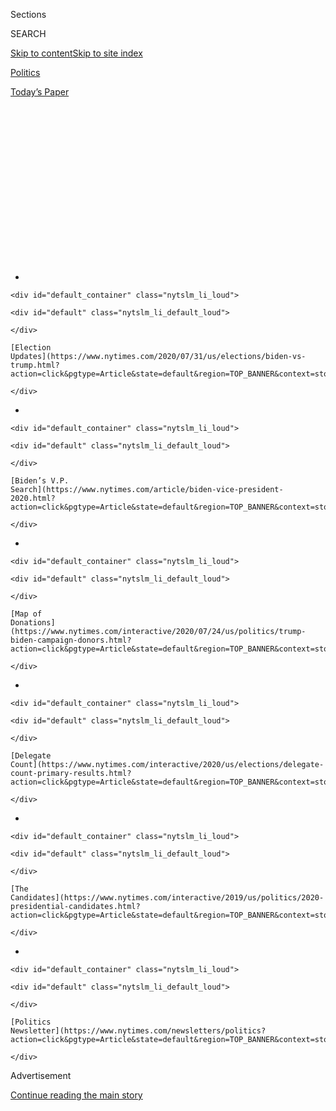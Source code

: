 <div id="app">

<div>

<div>

<div>

<div class="NYTAppHideMasthead css-1q2w90k e1suatyy0">

<div class="section css-ui9rw0 e1suatyy2">

<div class="css-eph4ug er09x8g0">

<div class="css-6n7j50">

</div>

<span class="css-1dv1kvn">Sections</span>

<div class="css-10488qs">

<span class="css-1dv1kvn">SEARCH</span>

</div>

[Skip to content](#site-content)[Skip to site
index](#site-index)

</div>

<div id="masthead-section-label" class="css-1wr3we4 eaxe0e00">

[Politics](https://www.nytimes.com/section/politics)

</div>

<div class="css-10698na e1huz5gh0">

</div>

</div>

<div id="masthead-bar-one" class="section hasLinks css-15hmgas e1csuq9d3">

<div class="css-uqyvli e1csuq9d0">

</div>

<div class="css-1uqjmks e1csuq9d1">

</div>

<div class="css-9e9ivx">

[](https://myaccount.nytimes.com/auth/login?response_type=cookie&client_id=vi)

</div>

<div class="css-1bvtpon e1csuq9d2">

[Today’s
Paper](https://www.nytimes.com/section/todayspaper)

</div>

</div>

</div>

</div>

<div data-aria-hidden="false">

<div id="site-content" data-role="main">

<div>

<div class="css-1aor85t" style="opacity:0.000000001;z-index:-1;visibility:hidden">

<div class="css-1hqnpie">

<div class="css-epjblv">

<span class="css-17xtcya">[Politics](/section/politics)</span><span class="css-x15j1o">|</span><span class="css-fwqvlz">Biden
and Sanders Fight Over Policy and Records in Head-to-Head
Debate</span>

</div>

<div class="css-k008qs">

<div class="css-1iwv8en">

<span class="css-18z7m18"></span>

<div>

</div>

</div>

<span class="css-1n6z4y">https://nyti.ms/2w9bUBN</span>

<div class="css-1705lsu">

<div class="css-4xjgmj">

<div class="css-4skfbu" data-role="toolbar" data-aria-label="Social Media Share buttons, Save button, and Comments Panel with current comment count" data-testid="share-tools">

  - 
  - 
  - 
  - 
    
    <div class="css-6n7j50">
    
    </div>

  - 
  - 

</div>

</div>

</div>

</div>

</div>

</div>

<div id="NYT_TOP_BANNER_REGION" class="css-13pd83m">

<div>

<div id="styln-elections-notifications-menu" class="section interactive-content interactive-size-medium css-1edisqu">

<div class="css-17ih8de interactive-body">

<div class="nytslm_innerContainer" data-aria-live="polite">

<div class="nytslm_title">

</div>

  - 
    
    <div id="default_container" class="nytslm_li_loud">
    
    <div id="default" class="nytslm_li_default_loud">
    
    </div>
    
    [Election
    Updates](https://www.nytimes.com/2020/07/31/us/elections/biden-vs-trump.html?action=click&pgtype=Article&state=default&region=TOP_BANNER&context=storylines_menu)
    
    </div>

  - 
    
    <div id="default_container" class="nytslm_li_loud">
    
    <div id="default" class="nytslm_li_default_loud">
    
    </div>
    
    [Biden’s V.P.
    Search](https://www.nytimes.com/article/biden-vice-president-2020.html?action=click&pgtype=Article&state=default&region=TOP_BANNER&context=storylines_menu)
    
    </div>

  - 
    
    <div id="default_container" class="nytslm_li_loud">
    
    <div id="default" class="nytslm_li_default_loud">
    
    </div>
    
    [Map of
    Donations](https://www.nytimes.com/interactive/2020/07/24/us/politics/trump-biden-campaign-donors.html?action=click&pgtype=Article&state=default&region=TOP_BANNER&context=storylines_menu)
    
    </div>

  - 
    
    <div id="default_container" class="nytslm_li_loud">
    
    <div id="default" class="nytslm_li_default_loud">
    
    </div>
    
    [Delegate
    Count](https://www.nytimes.com/interactive/2020/us/elections/delegate-count-primary-results.html?action=click&pgtype=Article&state=default&region=TOP_BANNER&context=storylines_menu)
    
    </div>

  - 
    
    <div id="default_container" class="nytslm_li_loud">
    
    <div id="default" class="nytslm_li_default_loud">
    
    </div>
    
    [The
    Candidates](https://www.nytimes.com/interactive/2019/us/politics/2020-presidential-candidates.html?action=click&pgtype=Article&state=default&region=TOP_BANNER&context=storylines_menu)
    
    </div>

  - 
    
    <div id="default_container" class="nytslm_li_loud">
    
    <div id="default" class="nytslm_li_default_loud">
    
    </div>
    
    [Politics
    Newsletter](https://www.nytimes.com/newsletters/politics?action=click&pgtype=Article&state=default&region=TOP_BANNER&context=storylines_menu)
    
    </div>

</div>

</div>

</div>

</div>

</div>

<div id="top-wrapper" class="css-1sy8kpn">

<div id="top-slug" class="css-l9onyx">

Advertisement

</div>

[Continue reading the main
story](#after-top)

<div class="ad top-wrapper" style="text-align:center;height:100%;display:block;min-height:250px">

<div id="top" class="place-ad" data-position="top" data-size-key="top">

</div>

</div>

<div id="after-top">

</div>

</div>

<div>

<div id="sponsor-wrapper" class="css-1hyfx7x">

<div id="sponsor-slug" class="css-19vbshk">

Supported by

</div>

[Continue reading the main
story](#after-sponsor)

<div id="sponsor" class="ad sponsor-wrapper" style="text-align:center;height:100%;display:block">

</div>

<div id="after-sponsor">

</div>

</div>

<div class="css-186x18t">

</div>

<div class="css-1vkm6nb ehdk2mb0">

# Biden and Sanders Fight Over Policy and Records in Head-to-Head Debate

</div>

With the coronavirus as a backdrop, and with no audience in attendance,
the two Democrats were at times feisty discussing their differences over
health care. Mr. Biden also committed to choosing a woman as a running
mate.

![<span class="css-16f3y1r e13ogyst0">In their first one-on-one matchup,
former Vice President Joe Biden and Senator Bernie Sanders discussed how
they would deal with the coronavirus pandemic and disagreed on health
care
policy.</span><span class="css-cch8ym"><span class="css-1dv1kvn">Credit</span><span class="css-cnj6d5 e1z0qqy90" itemprop="copyrightHolder"><span class="css-1ly73wi e1tej78p0">Credit...</span><span>Erin
Schaff/The New York
Times</span></span></span>](https://static01.nyt.com/images/2020/03/15/us/politics/15debate-ledeall-top/15debate-ledeall-top-videoSixteenByNine3000-v2.jpg)

<div class="css-18e8msd">

<div class="css-pdw9fk epjyd6m0">

<div class="css-1txwxcy ey68jwv0" data-aria-hidden="true">

[![Alexander
Burns](https://static01.nyt.com/images/2018/09/25/multimedia/author-alexander-burns/author-alexander-burns-thumbLarge-v2.png
"Alexander Burns")](https://www.nytimes.com/by/alexander-burns)[![Jonathan
Martin](https://static01.nyt.com/images/2018/11/06/multimedia/author-jonathan-martin/author-jonathan-martin-thumbLarge.png
"Jonathan Martin")](https://www.nytimes.com/by/jonathan-martin)

</div>

<div class="css-1baulvz">

By [<span class="css-1baulvz" itemprop="name">Alexander
Burns</span>](https://www.nytimes.com/by/alexander-burns) and
[<span class="css-1baulvz last-byline" itemprop="name">Jonathan
Martin</span>](https://www.nytimes.com/by/jonathan-martin)

</div>

</div>

  - 
    
    <div class="css-ld3wwf e16638kd2">
    
    March 15,
    2020
    
    </div>

  - 
    
    <div class="css-4xjgmj">
    
    <div class="css-d8bdto" data-role="toolbar" data-aria-label="Social Media Share buttons, Save button, and Comments Panel with current comment count" data-testid="share-tools">
    
      - 
      - 
      - 
      - 
        
        <div class="css-6n7j50">
        
        </div>
    
      - 
      - 
    
    </div>
    
    </div>

</div>

</div>

<div class="section meteredContent css-1r7ky0e" name="articleBody" itemprop="articleBody">

<div class="css-1fanzo5 StoryBodyCompanionColumn">

<div class="css-53u6y8">

Joseph R. Biden Jr. and Senator Bernie Sanders called for vastly more
aggressive government action to battle the coronavirus but split over
some of the details along familiar ideological lines on Sunday night, as
the two Democrats tangled over the right to lead their party into a
campaign overshadowed by the pandemic inflicting havoc on the country’s
economy and its social fabric.

In their first one-on-one debate of the primary race, Mr. Sanders, a
democratic socialist from Vermont, demanded sweeping economic reform and
the creation of a single-payer health care system to address crises like
the virus. Mr. Biden said he would call up the military to help and
enact a “multi-multi-billion dollar program” of disease containment and
economic rescue, and said that there were more issues at hand that could
not wait on reinventing the health care system.

Mr. Biden, the former vice president, said managing the coronavirus was
“like a war,” while Mr. Sanders said it had exposed “the
dysfunctionality” of the country’s patchwork health care system.

Yet on matters beyond the virus, the two men careened from making
gestures toward party cohesion and personal comity to clashing over
their divergent policy agendas and records in office.

</div>

</div>

<div class="css-1fanzo5 StoryBodyCompanionColumn">

<div class="css-53u6y8">

Mr. Biden repeatedly sought to play down criticism from Mr. Sanders and
to play a unifying role. He offered lengthy praise for a proposal by
Senator Elizabeth Warren of Massachusetts, his progressive former rival,
to reform the bankruptcy code, and in a striking commitment he made an
ironclad pledge to name a woman as his running mate. Mr. Sanders said
that “in all likelihood” he, too, would choose a female running mate.

But Mr. Sanders persistently challenged Mr. Biden over his positions on
core Democratic issues, leaving the former vice president struggling to
explain — and in some cases misrepresenting — his past record on matters
like funding Social Security and the war in Iraq. And Mr. Biden also
went on offense, especially over Mr. Sanders’s history of praising
leftist governments in Latin America.

Still, with Democrats single-mindedly focused on defeating President
Trump, and with the country as a whole dismayed by a growing pandemic,
both candidates offered assurances of mutual support for the general
election. “It’s much bigger than either of us,” Mr. Biden said, vowing
to campaign for Mr. Sanders if he were the nominee.

“If I lose this thing, Joe wins — Joe, I will be there for you,” Mr.
Sanders promised.

Their sparring represented what may be the last vestiges of a
once-uncertain contest that — after his commanding victories over the
past two weeks — now clearly favors Mr. Biden. Indeed, the growing
threat of the coronavirus, combined with the former vice president’s
significant advantage in delegates, lowered the debate stakes and might
have rendered it most memorable for Mr. Biden’s promise to choose a
woman as his running mate.

</div>

</div>

<div class="css-1fanzo5 StoryBodyCompanionColumn">

<div class="css-53u6y8">

He has been widely expected to do so, but his pledge was sure to draw
attention, fuel speculation about who the woman may be and generally
tilt attention toward the general election and away from the primary
race.

</div>

</div>

<div class="css-79elbk" data-testid="photoviewer-wrapper">

<div class="css-z3e15g" data-testid="photoviewer-wrapper-hidden">

</div>

<div class="css-1a48zt4 ehw59r15" data-testid="photoviewer-children">

![<span class="css-16f3y1r e13ogyst0" data-aria-hidden="true">Because of
the coronavirus crisis, the debate was held in a CNN studio with no
audience
present.</span><span class="css-cnj6d5 e1z0qqy90" itemprop="copyrightHolder"><span class="css-1ly73wi e1tej78p0">Credit...</span><span>Erin
Schaff/The New York
Times</span></span>](https://static01.nyt.com/images/2020/03/15/us/politics/15debate-ledeall2-sub/15debate-ledeall2-sub-articleLarge.jpg?quality=75&auto=webp&disable=upscale)

</div>

</div>

<div class="css-1fanzo5 StoryBodyCompanionColumn">

<div class="css-53u6y8">

The specter of the coronavirus pervaded their encounter from their first
moments onstage: Mr. Biden and Mr. Sanders declined to shake hands at
the start and stood six feet apart from each other at a television
studio in Washington, D.C., following the guidelines for social
distancing prescribed by public health authorities. In deference to the
same regulations, the debate took place without a live
audience.

<div id="NYT_MAIN_CONTENT_1_REGION" class="css-9tf9ac">

<div>

<div id="styln-nfldraft-updates-block" class="section interactive-content interactive-size-medium css-1ftcdic">

<div class="css-17ih8de interactive-body">

<div id="styln-briefing-block" data-asset-id="">

<div class="briefing-block-header-section">

# [Latest Updates: 2020 Election](https://www.nytimes.com/2020/07/31/us/elections/biden-vs-trump.html?action=click&pgtype=Article&state=default&region=MAIN_CONTENT_1&context=storylines_live_updates)

<div class="briefing-block-ts">

Updated 2020-08-01T01:26:45.732Z

</div>

</div>

  - [Kamala Harris, a top vice-presidential contender, confronts double
    standards.](https://www.nytimes.com/2020/07/31/us/elections/biden-vs-trump.html?action=click&pgtype=Article&state=default&region=MAIN_CONTENT_1&context=storylines_live_updates#link-29fdff45)
  - [Karen Bass and Susan Rice are rising on Biden’s vice-presidential
    shortlist.](https://www.nytimes.com/2020/07/31/us/elections/biden-vs-trump.html?action=click&pgtype=Article&state=default&region=MAIN_CONTENT_1&context=storylines_live_updates#link-13ec3d9c)
  - [Trump says Russian bounties to kill U.S. troops ‘never took
    place.’](https://www.nytimes.com/2020/07/31/us/elections/biden-vs-trump.html?action=click&pgtype=Article&state=default&region=MAIN_CONTENT_1&context=storylines_live_updates#link-49e9a016)

<div class="briefing-block-footer">

<div class="briefing-block-footer-meta">

[See more
updates](https://www.nytimes.com/2020/07/31/us/elections/biden-vs-trump.html?action=click&pgtype=Article&state=default&region=MAIN_CONTENT_1&context=storylines_live_updates)

</div>

</div>

</div>

</div>

</div>

</div>

</div>

Mr. Biden and Mr. Sanders approached each other at first with caution,
splitting over matters of policy but largely declining to go on the
attack in sharp terms, before clashing in a feistier manner as the event
wore on. Their early restraint was notable, because the debate was their
first encounter since Mr. Biden reclaimed his once-wobbly status as the
Democratic front-runner and Mr. Sanders lost the surging momentum he
captured in the race for a time last month.

Where the two men agreed was in deploring Mr. Trump’s approach to the
coronavirus, and in demanding a more far-reaching government strategy to
contain the outbreak and patch up the economic wreckage it is causing.
Mr. Biden argued that every resource of the government should be
mobilized to limit short-term damage, while Mr. Sanders said that
countering it would require a more drastic overhaul of economic and
health care systems.

“This is like we are being attacked from abroad,” Mr. Biden said. “This
is something that is of great consequence. This is like a war.”

Mr. Sanders called the coronavirus crisis an “unprecedented moment in
American history,” and said it drew attention to the fact that the
country lacked “a system that is prepared to provide health care for all
people.”

In an early barb directed at Mr. Biden, Mr. Sanders said it would take a
direct confrontation with the insurance and pharmaceutical industries to
remedy the situation, including enacting his proposal for a “Medicare
for all”-style system that he has championed.

</div>

</div>

<div class="css-1fanzo5 StoryBodyCompanionColumn">

<div class="css-53u6y8">

“Do we have the guts to take on the health care industry, some of which
is funding the vice president’s campaign?” Mr. Sanders asked.

But Mr. Biden pushed back aggressively on the notion that Mr. Sanders’s
signature proposal could mitigate the virus, invoking Europe’s
hardest-hit country.

“With all due respect to Medicare for all, you have a single-payer
system now in Italy,” he said, arguing that such a system “would not
solve the problem.”

Beyond their familiar disagreements on health care, Mr. Sanders leveled
a larger critique of Mr. Biden’s approach to leadership, accusing him of
compromising too readily with Republicans and corporate interests. He
also challenged the former vice president over decades’ worth of votes
on abortion, gay rights, foreign wars, bankruptcy regulation and
retirement-security programs.

At times, the debate became a kind of tense colloquy between longtime
colleagues, as Mr. Sanders prodded Mr. Biden to account for his past
positions.

In the most heated moments, the two candidates scolded each other by
name — interjecting “Joe\!” and “Bernie\!” — and showed visible
exasperation. Mr. Biden laughed at one of Mr. Sanders’s rebukes and
muttered “Give me a break” when the Vermont senator urged him to disavow
a super PAC supporting his campaign.

“I won’t give you a break on this one, Joe,” Mr. Sanders said. “You’ve
condemned super PACs. You’ve got a super PAC. It’s running negative
ads.”

</div>

</div>

<div class="css-1fanzo5 StoryBodyCompanionColumn">

<div class="css-53u6y8">

Indeed, Mr. Sanders repeatedly forced Mr. Biden onto the defensive,
leading the former vice president to play down or misstate portions of
his own record. Challenged by Mr. Sanders for his role championing
bankruptcy legislation backed by the credit card industry, Mr. Biden
said he did not help write the legislation and “made it clear to the
industry that I did not like the bill” — though Mr. Biden was among its
most vocal Democratic supporters.

Pressed by Mr. Sanders about his past comments in the Senate suggesting
it could be necessary to rein in Social Security and other popular
entitlement programs, Mr. Biden gave a halting series of answers that
prompted Mr. Sanders to urge him to “be straight with the American
people.”

Mr. Biden was not shy about defending other elements of his record from
his liberal rival: When Mr. Sanders dismissed the 2008 bailout of the
financial sector as a gift to Wall Street executives, Mr. Biden chided
him and argued that if the banks had not been stabilized the country
would have plunged into “a great depression.”

“All those people Bernie said he cares about would have been in deep
trouble,” Mr. Biden said.

Mr. Biden confronted Mr. Sanders with some of his past votes as well,
including his opposition to some gun-control
legislation.

</div>

</div>

<div class="css-79elbk" data-testid="photoviewer-wrapper">

<div class="css-z3e15g" data-testid="photoviewer-wrapper-hidden">

</div>

<div class="css-1a48zt4 ehw59r15" data-testid="photoviewer-children">

<div class="css-1xdhyk6 erfvjey0">

<span class="css-1ly73wi e1tej78p0">Image</span>

<div class="css-zjzyr8">

<div data-testid="lazyimage-container" style="height:257.77777777777777px">

</div>

</div>

</div>

<span class="css-16f3y1r e13ogyst0" data-aria-hidden="true">Mr. Biden
and Mr. Sanders bumped elbows instead of shaking hands at the start of
the
debate.</span><span class="css-cnj6d5 e1z0qqy90" itemprop="copyrightHolder"><span class="css-1ly73wi e1tej78p0">Credit...</span><span>Erin
Schaff/The New York Times</span></span>

</div>

</div>

<div class="css-1fanzo5 StoryBodyCompanionColumn">

<div class="css-53u6y8">

Two days before Florida’s crucial primary, Mr. Sanders came prepared
with an answer about recent comments that have set off a wave of
criticism — his praise for some elements of Fidel Castro’s rule in Cuba.
He vowed that as president he would “put the flag down” for “democracy
and human rights.”

But when he was pressed by Mr. Biden and the moderators, Mr. Sanders
returned to his longstanding position that it was possible to condemn
authoritarians while also praising positive elements of their
governments. He held up China, which he said had made significant
strides in reducing poverty, a comment that prompted Mr. Biden to assail
him for praising “a dictatorship.”

</div>

</div>

<div class="css-1fanzo5 StoryBodyCompanionColumn">

<div class="css-53u6y8">

Even as they feuded, the candidates stopped well short of the kind of
scorched-earth attacks that have characterized the climactic debates in
past nomination fights, including both the Democratic and Republican
primary campaigns in 2016.

After one extended attack on him, Mr. Biden good-naturedly noted that he
had tried to give Mr. Sanders “credit for some things” but that he was
“making it harder for me,” causing the Vermont senator to smile.

Both candidates highlighted their own new habits: online gatherings
instead of in-person campaign rallies and no more handshaking — and lots
of handwashing. “I’m using a lot of soap and hand sanitizers,” Mr.
Sanders said. Added Mr. Biden, “I wash my hands God knows how many times
a day with hot water and soap.”

Mr. Sanders addressed a broader electoral issue in an interview on CNN
after the debate, when asked if the primaries in four states on Tuesday
should go on. “That is a very good question,” he said, adding that he
was “not sure it makes a lot of sense” to have older people who are
susceptible to the virus gathered at polling places.

The debate showed Mr. Sanders in fighting form, and perhaps sounding
further away from conceding than Mr. Biden’s camp had hoped. After the
debate, Anita Dunn, Mr. Biden’s chief strategist, likened Mr. Sanders to
a political demonstrator, saying the former vice president had spent the
debate “graciously dealing with the kind of protester who often shows up
at campaign events, on live television.”

The forum on Sunday was originally set to be held in Phoenix, before a
live audience. But in a series of incremental announcements over the
past week, CNN and the Democratic National Committee declared that there
would be no live audience; that the debate would be moved to Washington;
and that one of the planned moderators, Jorge Ramos, would be replaced
because he might have been exposed to the coronavirus.

The unusual circumstances reflected a larger freeze in the presidential
campaign: Mr. Biden and Mr. Sanders have all but halted public campaign
activity since last week’s primaries.

</div>

</div>

<div class="css-1fanzo5 StoryBodyCompanionColumn">

<div class="css-53u6y8">

Both candidates are in their late 70s and could face the risk of
contracting the virus themselves from prolonged exposure to large
numbers of voters. Aides to Mr. Biden, 77, and Mr. Sanders, 78, have
said that neither man has been tested for the virus or shown any
symptoms of the disease.

Amid the slowdown in campaigning, Mr. Biden and Mr. Sanders have been
trying to match their core themes to the moment of crisis. There is now
a general view among all of the political campaigns — including Mr.
Trump’s — that the coronavirus [could well redraw the existing contours
of the presidential
race.](https://www.nytimes.com/2020/03/12/us/politics/trump-vs-biden.html)
The crisis might undermine Mr. Trump’s plans to run on promises of
continued prosperity and instead focus public attention above all on the
difficult process of managing a contagion and rebuilding a shaken
economy.

</div>

</div>

<div>

</div>

</div>

<div>

</div>

<div>

</div>

<div id="NYT_BELOW_MAIN_CONTENT_REGION">

<div>

<div id="STLYN_guide_v1_STYLN_guide_a" class="section css-l08pwh interactive-content interactive-size-medium">

<div class="css-17ih8de interactive-body">

<div class="g-story g-freebird g-max-limit" data-preview-slug="styln-scroll-guide">

</div>

<div id="g-electionguide-id" class="g-electionguide">

<div class="g-electionguide-container">

<div class="g-electionguide-wrapper">

<div class="g-electionguide-logo">

</div>

# Our 2020 Election Guide

Updated July 31, 2020

  - 
    
    -----
    
    ## The Latest
    
      - President Trump’s assault on the Postal Service is intersecting
        with his attacks on mail-in voting. [Voting rights groups say it
        is a recipe for
        disaster.](https://www.nytimes.com/2020/07/31/us/politics/trump-usps-mail-delays.html?action=click&pgtype=Article&state=default&region=BELOW_MAIN_CONTENT&context=storylines_guide)

  - 
    
    -----
    
    ## Biden’s V.P. Search
    
      - [Here are 13
        women](https://www.nytimes.com/article/biden-vice-president-2020.html?action=click&pgtype=Article&state=default&region=BELOW_MAIN_CONTENT&context=storylines_guide)
        who have been under consideration to be Joe Biden’s running
        mate, and why each might be chosen — and might not be.

  - 
    
    -----
    
    ## Keep Up With Our Coverage
    
      - Get an
        [email](https://www.nytimes.com/newsletters/politics?action=click&pgtype=Article&state=default&region=BELOW_MAIN_CONTENT&context=storylines_guide)
        recapping the day’s news
    
    <!-- end list -->
    
      - Download our mobile app on
        [iOS](https://apps.apple.com/us/app/nytimes/id284862083?ls=1&mat_click_id=5c79ae7455014fd1bd66b5610c05b8f2-20191112-16948&referrer=mat_click_id%3D5c79ae7455014fd1bd66b5610c05b8f2-20191112-16948%26link_click_id%3D722930677036718082)
        and
        [Android](http://a.localytics.com/android?id=com.nytimes.android&referrer=utm_source%3Dother_nyt_mobile_web%26utm_medium%3DWeb%2520page%26utm_term%3DGeneral%2520Mobile%2520Page%26utm_campaign%3DNYT%2520Mobile%2520General%2520Page)
        and turn on Breaking News and Politics alerts

</div>

</div>

</div>

</div>

</div>

</div>

</div>

<div>

</div>

<div>

<div id="bottom-wrapper" class="css-1ede5it">

<div id="bottom-slug" class="css-l9onyx">

Advertisement

</div>

[Continue reading the main
story](#after-bottom)

<div id="bottom" class="ad bottom-wrapper" style="text-align:center;height:100%;display:block;min-height:90px">

</div>

<div id="after-bottom">

</div>

</div>

</div>

</div>

</div>

## Site Index

<div>

</div>

## Site Information Navigation

  - [© <span>2020</span> <span>The New York Times
    Company</span>](https://help.nytimes.com/hc/en-us/articles/115014792127-Copyright-notice)

<!-- end list -->

  - [NYTCo](https://www.nytco.com/)
  - [Contact
    Us](https://help.nytimes.com/hc/en-us/articles/115015385887-Contact-Us)
  - [Work with us](https://www.nytco.com/careers/)
  - [Advertise](https://nytmediakit.com/)
  - [T Brand Studio](http://www.tbrandstudio.com/)
  - [Your Ad
    Choices](https://www.nytimes.com/privacy/cookie-policy#how-do-i-manage-trackers)
  - [Privacy](https://www.nytimes.com/privacy)
  - [Terms of
    Service](https://help.nytimes.com/hc/en-us/articles/115014893428-Terms-of-service)
  - [Terms of
    Sale](https://help.nytimes.com/hc/en-us/articles/115014893968-Terms-of-sale)
  - [Site
    Map](https://spiderbites.nytimes.com)
  - [Help](https://help.nytimes.com/hc/en-us)
  - [Subscriptions](https://www.nytimes.com/subscription?campaignId=37WXW)

</div>

</div>

</div>

</div>
